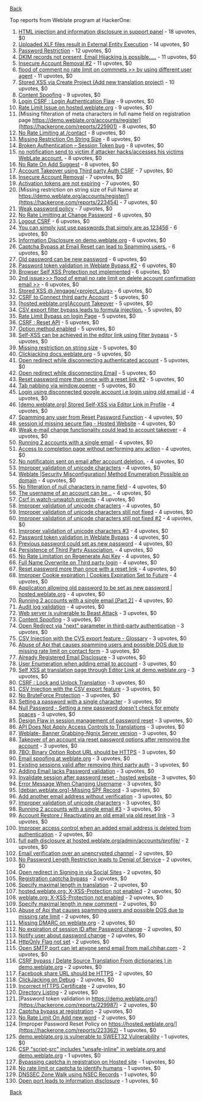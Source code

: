 [Back](../README.md)

Top reports from Weblate program at HackerOne:

1. [HTML injection and information disclosure in support panel](https://hackerone.com/reports/634312) - 18 upvotes, $0
2. [Uploaded XLF files result in External Entity Execution](https://hackerone.com/reports/232614) - 14 upvotes, $0
3. [Password Restriction](https://hackerone.com/reports/229920) - 12 upvotes, $0
4. [DKIM records not present, Email Hijacking is possible.....](https://hackerone.com/reports/253926) - 11 upvotes, $0
5. [Insecure Account Removal #2](https://hackerone.com/reports/229532) - 11 upvotes, $0
6. [flood of comment no rate limit on commnets \>\> by using different user agent](https://hackerone.com/reports/404035) - 11 upvotes, $0
7. [Stored XSS via Create Project (Add new translation project)](https://hackerone.com/reports/610219) - 10 upvotes, $0
8. [Content Spoofing](https://hackerone.com/reports/223430) - 9 upvotes, $0
9. [Login CSRF : Login Authentication Flaw](https://hackerone.com/reports/229528) - 9 upvotes, $0
10. [Rate Limit Issue on hosted.weblate.org](https://hackerone.com/reports/229825) - 9 upvotes, $0
11. [Missing filteration of meta characters in full name field on registration page https://demo.weblate.org/accounts/register](https://hackerone.com/reports/225901) - 8 upvotes, $0
12. [No Rate Limiting at /contact](https://hackerone.com/reports/229511) - 8 upvotes, $0
13. [Missing Restriction On String Size](https://hackerone.com/reports/257376) - 8 upvotes, $0
14. [Broken Authentication – Session Token bug](https://hackerone.com/reports/400826) - 8 upvotes, $0
15. [no notification send to victim if attacker hacks/accesses his victims WebLate account.](https://hackerone.com/reports/282772) - 8 upvotes, $0
16. [No Rate On Add Suggest](https://hackerone.com/reports/481654) - 8 upvotes, $0
17. [Account Takeover using Third party Auth CSRF](https://hackerone.com/reports/225653) - 7 upvotes, $0
18. [Insecure Account Removal](https://hackerone.com/reports/223355) - 7 upvotes, $0
19. [Activation tokens are not expiring](https://hackerone.com/reports/223339) - 7 upvotes, $0
20. [Missing restriction on string size of Full Name at https://demo.weblate.org/accounts/register/](https://hackerone.com/reports/223454) - 7 upvotes, $0
21. [Weak password policy](https://hackerone.com/reports/224572) - 7 upvotes, $0
22. [No Rate Limitting at Change Password](https://hackerone.com/reports/223694) - 6 upvotes, $0
23. [Logout CSRF](https://hackerone.com/reports/223329) - 6 upvotes, $0
24. [You can simply just use passwords that simply are as 123456](https://hackerone.com/reports/223374) - 6 upvotes, $0
25. [Information Disclosure on demo.weblate.org](https://hackerone.com/reports/229620) - 6 upvotes, $0
26. [Captcha Bypass at Email Reset can lead to Spamming users.](https://hackerone.com/reports/229541) - 6 upvotes, $0
27. [Old password can be new password](https://hackerone.com/reports/229577) - 6 upvotes, $0
28. [Password token validation in Weblate Bypass #2](https://hackerone.com/reports/244287) - 6 upvotes, $0
29. [Browser Self XSS Protection not implemented](https://hackerone.com/reports/400781) - 6 upvotes, $0
30. [2nd issue\>\>\> flood of email no rate limit on delete account confirmation email \>\>](https://hackerone.com/reports/404713) - 6 upvotes, $0
31. [Stored XSS @ /engage/\<project_slug\>](https://hackerone.com/reports/472391) - 6 upvotes, $0
32. [CSRF to Connect third party Account](https://hackerone.com/reports/225100) - 5 upvotes, $0
33. [[hosted.weblate.org]Account Takeover](https://hackerone.com/reports/223637) - 5 upvotes, $0
34. [CSV export filter bypass leads to formula injection.](https://hackerone.com/reports/223999) - 5 upvotes, $0
35. [Rate Limit Bypass on login Page](https://hackerone.com/reports/224460) - 5 upvotes, $0
36. [CSRF : Reset API](https://hackerone.com/reports/223333) - 5 upvotes, $0
37. [Option method enabled](https://hackerone.com/reports/230194) - 5 upvotes, $0
38. [Self-XSS can be achieved in the editor link using filter bypass](https://hackerone.com/reports/229735) - 5 upvotes, $0
39. [Missing restriction on string size](https://hackerone.com/reports/229796) - 5 upvotes, $0
40. [Clickjacking docs.weblate.org](https://hackerone.com/reports/223391) - 5 upvotes, $0
41. [Open redirect while disconnecting authenticated account](https://hackerone.com/reports/224317) - 5 upvotes, $0
42. [Open redirect while disconnecting Email](https://hackerone.com/reports/238117) - 5 upvotes, $0
43. [Reset password more than once with a reset link #2](https://hackerone.com/reports/245450) - 5 upvotes, $0
44. [Tab nabbing via window.opener](https://hackerone.com/reports/403891) - 5 upvotes, $0
45. [Login using disconnected google account i.e login using old email id](https://hackerone.com/reports/223427) - 4 upvotes, $0
46. [[demo.weblate.org] Stored Self-XSS via Editor Link in Profile](https://hackerone.com/reports/223331) - 4 upvotes, $0
47. [Spamming any user from Reset Password Function](https://hackerone.com/reports/223525) - 4 upvotes, $0
48. [session id missing secure flag - Hosted Website](https://hackerone.com/reports/224379) - 4 upvotes, $0
49. [Weak e-mail change functionality could lead to account takeover](https://hackerone.com/reports/223461) - 4 upvotes, $0
50. [Running 2 accounts with a single email](https://hackerone.com/reports/224072) - 4 upvotes, $0
51. [Access to completion page without performing any action](https://hackerone.com/reports/223846) - 4 upvotes, $0
52. [No notificatoin sent on email after account deletion.](https://hackerone.com/reports/229909) - 4 upvotes, $0
53. [Improper validation of unicode characters](https://hackerone.com/reports/229483) - 4 upvotes, $0
54. [Weblate |Security Misconfiguration| Method Enumeration Possible on domain](https://hackerone.com/reports/230648) - 4 upvotes, $0
55. [No filteration of null characters in name field](https://hackerone.com/reports/242945) - 4 upvotes, $0
56. [The username of an account can be ..](https://hackerone.com/reports/243609) - 4 upvotes, $0
57. [Csrf in watch-unwatch projects](https://hackerone.com/reports/229405) - 4 upvotes, $0
58. [Improper validation of unicode characters](https://hackerone.com/reports/242171) - 4 upvotes, $0
59. [Improper validation of unicode characters still not fixed](https://hackerone.com/reports/241596) - 4 upvotes, $0
60. [Improper validation of unicode characters still not fixed #2](https://hackerone.com/reports/243611) - 4 upvotes, $0
61. [Improper validation of unicode characters #3](https://hackerone.com/reports/243635) - 4 upvotes, $0
62. [Password token validation in Weblate Bypass](https://hackerone.com/reports/243842) - 4 upvotes, $0
63. [Previous password could set as new password](https://hackerone.com/reports/243616) - 4 upvotes, $0
64. [Persistence of Third Party Association.](https://hackerone.com/reports/241623) - 4 upvotes, $0
65. [No Rate Limitation on Regenerate Api Key](https://hackerone.com/reports/243619) - 4 upvotes, $0
66. [Full Name Overwrite on Third party login](https://hackerone.com/reports/241598) - 4 upvotes, $0
67. [Reset password more than once with a reset link](https://hackerone.com/reports/243594) - 4 upvotes, $0
68. [Improper Cookie expiration | Cookies Expiration Set to Future](https://hackerone.com/reports/232306) - 4 upvotes, $0
69. [Application allowing old password to be set as new password | hosted.weblate.org](https://hackerone.com/reports/264934) - 4 upvotes, $0
70. [Running 2 accounts with a single email [Part 2]](https://hackerone.com/reports/241608) - 4 upvotes, $0
71. [Audit log validation](https://hackerone.com/reports/296632) - 4 upvotes, $0
72. [Web server is vulnerable to Beast Attack](https://hackerone.com/reports/223350) - 3 upvotes, $0
73. [Content Spoofing](https://hackerone.com/reports/223630) - 3 upvotes, $0
74. [Open Redirect via "next" parameter in third-party authentication](https://hackerone.com/reports/223326) - 3 upvotes, $0
75. [CSV Injection with the CVS export feature - Glossary](https://hackerone.com/reports/224291) - 3 upvotes, $0
76. [Abuse of Api that causes spamming users and possible DOS due to missing rate limit on contact form](https://hackerone.com/reports/223542) - 3 upvotes, $0
77. [Already Registered Email Disclosure](https://hackerone.com/reports/223343) - 3 upvotes, $0
78. [User Enumeration when adding email to account](https://hackerone.com/reports/223531) - 3 upvotes, $0
79. [Self XSS at translation page through Editor Link at demo.weblate.org](https://hackerone.com/reports/223692) - 3 upvotes, $0
80. [CSRF : Lock and Unlock Translation](https://hackerone.com/reports/223345) - 3 upvotes, $0
81. [CSV Injection with the CSV export feature](https://hackerone.com/reports/223344) - 3 upvotes, $0
82. [No BruteForce Protection](https://hackerone.com/reports/223337) - 3 upvotes, $0
83. [Setting a password with a single character](https://hackerone.com/reports/223851) - 3 upvotes, $0
84. [Null Password - Setting a new password doesn't check for empty spaces](https://hackerone.com/reports/223618) - 3 upvotes, $0
85. [Design Flaw in session management of password reset](https://hackerone.com/reports/229417) - 3 upvotes, $0
86. [API Does Not Apply Access Controls to Translations](https://hackerone.com/reports/232994) - 3 upvotes, $0
87. [Weblate- Banner Grabbing-Ngnix Server version](https://hackerone.com/reports/230633) - 3 upvotes, $0
88. [Takeover of an account via reset password options after removing the account](https://hackerone.com/reports/230076) - 3 upvotes, $0
89. [7BO: Binary Option Robot URL should be HTTPS](https://hackerone.com/reports/225722) - 3 upvotes, $0
90. [Email spoofing at weblate.org](https://hackerone.com/reports/224186) - 3 upvotes, $0
91. [Existing sessions valid after removing third party auth](https://hackerone.com/reports/223475) - 3 upvotes, $0
92. [Adding Email lacks Password validation](https://hackerone.com/reports/229869) - 3 upvotes, $0
93. [Invalidate session after password reset - hosted website](https://hackerone.com/reports/224362) - 3 upvotes, $0
94. [Error Message When Changing Username](https://hackerone.com/reports/243664) - 3 upvotes, $0
95. [[debian.weblate.org]-Missing SPF Record](https://hackerone.com/reports/245518) - 3 upvotes, $0
96. [Add another email address without verification](https://hackerone.com/reports/265987) - 3 upvotes, $0
97. [Improper validation of unicode characters](https://hackerone.com/reports/278718) - 3 upvotes, $0
98. [Running 2 accounts with a single email #3](https://hackerone.com/reports/245304) - 3 upvotes, $0
99. [Account Restore / Reactivating an old email via old reset link](https://hackerone.com/reports/275303) - 3 upvotes, $0
100. [Improper access control when an added email address is deleted from authentication](https://hackerone.com/reports/223434) - 2 upvotes, $0
101. [full path disclosure at hosted.weblate.org/admin/accounts/profile/](https://hackerone.com/reports/225495) - 2 upvotes, $0
102. [Email verification over an unencrypted channel](https://hackerone.com/reports/224287) - 2 upvotes, $0
103. [No Password Length Restriction leads to Denial of Service](https://hackerone.com/reports/223854) - 2 upvotes, $0
104. [Open redirect in Signing in via Social Sites](https://hackerone.com/reports/223718) - 2 upvotes, $0
105. [Registration captcha bypass](https://hackerone.com/reports/223324) - 2 upvotes, $0
106. [Specify maximal length in translation](https://hackerone.com/reports/224015) - 2 upvotes, $0
107. [hosted.weblate.org: X-XSS-Protection not enabled](https://hackerone.com/reports/223396) - 2 upvotes, $0
108. [weblate.org: X-XSS-Protection not enabled](https://hackerone.com/reports/223723) - 2 upvotes, $0
109. [Specify maximal length in new comment](https://hackerone.com/reports/223931) - 2 upvotes, $0
110. [Abuse of Api that causes spamming users and possible DOS due to missing rate limit](https://hackerone.com/reports/223557) - 2 upvotes, $0
111. [Missing DMARC on weblate.org](https://hackerone.com/reports/223545) - 2 upvotes, $0
112. [No expiration of session ID after Password change](https://hackerone.com/reports/223327) - 2 upvotes, $0
113. [Notify user about password change](https://hackerone.com/reports/223609) - 2 upvotes, $0
114. [HttpOnly Flag not set](https://hackerone.com/reports/224006) - 2 upvotes, $0
115. [Open SMTP port can let anyone send email from mail.chihar.com](https://hackerone.com/reports/223435) - 2 upvotes, $0
116. [CSRF bypass ( Delate Source Translation From dictionaries ) in demo.weblate.org](https://hackerone.com/reports/230863) - 2 upvotes, $0
117. [Facebook share URL should be HTTPS](https://hackerone.com/reports/225769) - 2 upvotes, $0
118. [ClickJacking on Debug](https://hackerone.com/reports/225555) - 2 upvotes, $0
119. [Incorrect HTTPS Certificate](https://hackerone.com/reports/225540) - 2 upvotes, $0
120. [Directory Listing](https://hackerone.com/reports/223384) - 2 upvotes, $0
121. [Password token validation in https://demo.weblate.org/](https://hackerone.com/reports/229987) - 2 upvotes, $0
122. [Captcha bypass at registration](https://hackerone.com/reports/229584) - 2 upvotes, $0
123. [No Rate Limit On Add new word](https://hackerone.com/reports/479021) - 2 upvotes, $0
124. [Improper Password Reset Policy on https://hosted.weblate.org/](https://hackerone.com/reports/223362) - 1 upvotes, $0
125. [demo.weblate.org is vulnerable to SWEET32 Vulnerability](https://hackerone.com/reports/223653) - 1 upvotes, $0
126. [CSP "script-src" includes "unsafe-inline" in weblate.org and demo.weblate.org](https://hackerone.com/reports/231062) - 1 upvotes, $0
127. [Bypassing captcha in registration on Hosted site](https://hackerone.com/reports/224342) - 1 upvotes, $0
128. [No rate limit or captcha to identify humans](https://hackerone.com/reports/257384) - 1 upvotes, $0
129. [DNSSEC Zone Walk using NSEC Records](https://hackerone.com/reports/228471) - 1 upvotes, $0
130. [Open port leads to information disclosure](https://hackerone.com/reports/223421) - 1 upvotes, $0


[Back](../README.md)